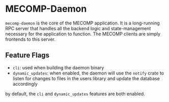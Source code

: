 # MECOMP-Daemon

`mecomp-daemon` is the core of the MECOMP application. It is a long-running RPC server that handles all the backend logic and state-management necessary for the application to function. The MECOMP clients are simply frontends to this server.

## Feature Flags

- `cli`: used when building the daemon binary
- `dynamic_updates`: when enabled, the daemon will use the `notify` crate to listen for changes to files in the users library and update the database accordingly

by default, the `cli` and `dynamic_updates` features are both enabled.

